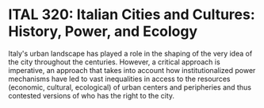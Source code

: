 # ITAL 320: Italian Cities and Cultures: History, Power, and Ecology

Italy's urban landscape has played a role in the shaping of the very idea of the city throughout the centuries. However, a critical approach is imperative, an approach that takes into account how institutionalized power mechanisms have led to vast inequalities in access to the resources (economic, cultural, ecological) of urban centers and peripheries and thus contested versions of who has the right to the city.